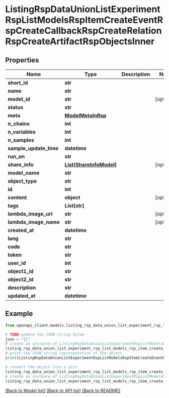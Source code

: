 # ListingRspDataUnionListExperimentRspListModelsRspItemCreateEventRspCreateCallbackRspCreateRelationRspCreateArtifactRspObjectsInner


## Properties

Name | Type | Description | Notes
------------ | ------------- | ------------- | -------------
**short_id** | **str** |  | 
**name** | **str** |  | 
**model_id** | **str** |  | [optional] 
**status** | **str** |  | 
**meta** | [**ModelMetaInRsp**](ModelMetaInRsp.md) |  | 
**n_chains** | **int** |  | 
**n_variables** | **int** |  | 
**n_samples** | **int** |  | 
**sample_update_time** | **datetime** |  | 
**run_on** | **str** |  | 
**share_info** | [**List[ShareInfoModel]**](ShareInfoModel.md) |  | [optional] 
**model_name** | **str** |  | 
**object_type** | **str** |  | 
**id** | **int** |  | 
**content** | **object** |  | [optional] 
**tags** | **List[str]** |  | 
**lambda_image_url** | **str** |  | [optional] 
**lambda_image_name** | **str** |  | [optional] 
**created_at** | **datetime** |  | 
**lang** | **str** |  | 
**code** | **str** |  | 
**token** | **str** |  | 
**user_id** | **int** |  | 
**object1_id** | **str** |  | 
**object2_id** | **str** |  | 
**description** | **str** |  | 
**updated_at** | **datetime** |  | 

## Example

```python
from openapi_client.models.listing_rsp_data_union_list_experiment_rsp_list_models_rsp_item_create_event_rsp_create_callback_rsp_create_relation_rsp_create_artifact_rsp_objects_inner import ListingRspDataUnionListExperimentRspListModelsRspItemCreateEventRspCreateCallbackRspCreateRelationRspCreateArtifactRspObjectsInner

# TODO update the JSON string below
json = "{}"
# create an instance of ListingRspDataUnionListExperimentRspListModelsRspItemCreateEventRspCreateCallbackRspCreateRelationRspCreateArtifactRspObjectsInner from a JSON string
listing_rsp_data_union_list_experiment_rsp_list_models_rsp_item_create_event_rsp_create_callback_rsp_create_relation_rsp_create_artifact_rsp_objects_inner_instance = ListingRspDataUnionListExperimentRspListModelsRspItemCreateEventRspCreateCallbackRspCreateRelationRspCreateArtifactRspObjectsInner.from_json(json)
# print the JSON string representation of the object
print(ListingRspDataUnionListExperimentRspListModelsRspItemCreateEventRspCreateCallbackRspCreateRelationRspCreateArtifactRspObjectsInner.to_json())

# convert the object into a dict
listing_rsp_data_union_list_experiment_rsp_list_models_rsp_item_create_event_rsp_create_callback_rsp_create_relation_rsp_create_artifact_rsp_objects_inner_dict = listing_rsp_data_union_list_experiment_rsp_list_models_rsp_item_create_event_rsp_create_callback_rsp_create_relation_rsp_create_artifact_rsp_objects_inner_instance.to_dict()
# create an instance of ListingRspDataUnionListExperimentRspListModelsRspItemCreateEventRspCreateCallbackRspCreateRelationRspCreateArtifactRspObjectsInner from a dict
listing_rsp_data_union_list_experiment_rsp_list_models_rsp_item_create_event_rsp_create_callback_rsp_create_relation_rsp_create_artifact_rsp_objects_inner_from_dict = ListingRspDataUnionListExperimentRspListModelsRspItemCreateEventRspCreateCallbackRspCreateRelationRspCreateArtifactRspObjectsInner.from_dict(listing_rsp_data_union_list_experiment_rsp_list_models_rsp_item_create_event_rsp_create_callback_rsp_create_relation_rsp_create_artifact_rsp_objects_inner_dict)
```
[[Back to Model list]](../README.md#documentation-for-models) [[Back to API list]](../README.md#documentation-for-api-endpoints) [[Back to README]](../README.md)


